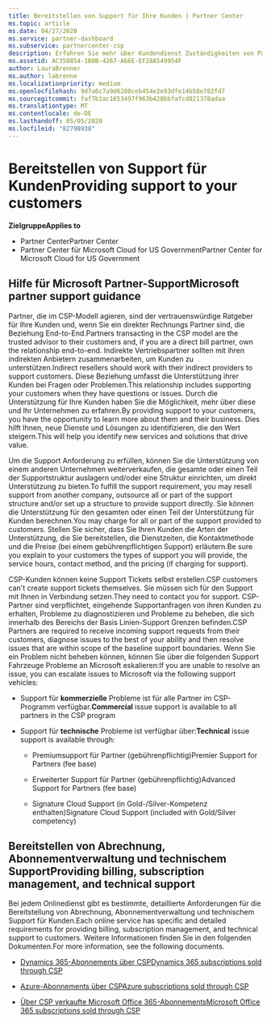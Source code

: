 ```yaml
---
title: Bereitstellen von Support für Ihre Kunden | Partner Center
ms.topic: article
ms.date: 04/27/2020
ms.service: partner-dashboard
ms.subservice: partnercenter-csp
description: Erfahren Sie mehr über Kundendienst Zuständigkeiten von Partnern im CSP-Programm.
ms.assetid: AC358854-1B0B-4267-A66E-EF28A549954F
author: LauraBrenner
ms.author: labrenne
ms.localizationpriority: medium
ms.openlocfilehash: 9d7a6c7a9d6280ceb454e2e93dfe14b58e782fd7
ms.sourcegitcommit: faf7b1ac1653497f963b428bbfafcd821378adaa
ms.translationtype: MT
ms.contentlocale: de-DE
ms.lasthandoff: 05/05/2020
ms.locfileid: "82798938"
---
```

# <a name="providing-support-to-your-customers"></a><span data-ttu-id="bf752-103">Bereitstellen von Support für Kunden</span><span class="sxs-lookup"><span data-stu-id="bf752-103">Providing support to your customers</span></span>

<span data-ttu-id="bf752-104">**Zielgruppe**</span><span class="sxs-lookup"><span data-stu-id="bf752-104">**Applies to**</span></span>

-  <span data-ttu-id="bf752-105">Partner Center</span><span class="sxs-lookup"><span data-stu-id="bf752-105">Partner Center</span></span>
-  <span data-ttu-id="bf752-106">Partner Center für Microsoft Cloud for US Government</span><span class="sxs-lookup"><span data-stu-id="bf752-106">Partner Center for Microsoft Cloud for US Government</span></span>


## <a name="microsoft-partner-support-guidance"></a><span data-ttu-id="bf752-107">Hilfe für Microsoft Partner-Support</span><span class="sxs-lookup"><span data-stu-id="bf752-107">Microsoft partner support guidance</span></span>

<span data-ttu-id="bf752-108">Partner, die im CSP-Modell agieren, sind der vertrauenswürdige Ratgeber für Ihre Kunden und, wenn Sie ein direkter Rechnungs Partner sind, die Beziehung End-to-End.</span><span class="sxs-lookup"><span data-stu-id="bf752-108">Partners transacting in the CSP model are the trusted advisor to their customers and, if you are a direct bill partner, own the relationship end-to-end.</span></span> <span data-ttu-id="bf752-109">Indirekte Vertriebspartner sollten mit ihren indirekten Anbietern zusammenarbeiten, um Kunden zu unterstützen.</span><span class="sxs-lookup"><span data-stu-id="bf752-109">Indirect resellers should work with their indirect providers to support customers.</span></span> <span data-ttu-id="bf752-110">Diese Beziehung umfasst die Unterstützung ihrer Kunden bei Fragen oder Problemen.</span><span class="sxs-lookup"><span data-stu-id="bf752-110">This relationship includes supporting your customers when they have questions or issues.</span></span> <span data-ttu-id="bf752-111">Durch die Unterstützung für Ihre Kunden haben Sie die Möglichkeit, mehr über diese und Ihr Unternehmen zu erfahren.</span><span class="sxs-lookup"><span data-stu-id="bf752-111">By providing support to your customers, you have the opportunity to learn more about them and their business.</span></span> <span data-ttu-id="bf752-112">Dies hilft Ihnen, neue Dienste und Lösungen zu identifizieren, die den Wert steigern.</span><span class="sxs-lookup"><span data-stu-id="bf752-112">This will help you identify new services and solutions that drive value.</span></span>

<span data-ttu-id="bf752-113">Um die Support Anforderung zu erfüllen, können Sie die Unterstützung von einem anderen Unternehmen weiterverkaufen, die gesamte oder einen Teil der Supportstruktur auslagern und/oder eine Struktur einrichten, um direkt Unterstützung zu bieten.</span><span class="sxs-lookup"><span data-stu-id="bf752-113">To fulfill the support requirement,  you may resell support from another company, outsource all or part of the support structure and/or set up a structure to provide support directly.</span></span> <span data-ttu-id="bf752-114">Sie können die Unterstützung für den gesamten oder einen Teil der Unterstützung für Kunden berechnen.</span><span class="sxs-lookup"><span data-stu-id="bf752-114">You may charge for all or part of the support provided to customers.</span></span> <span data-ttu-id="bf752-115">Stellen Sie sicher, dass Sie Ihren Kunden die Arten der Unterstützung, die Sie bereitstellen, die Dienstzeiten, die Kontaktmethode und die Preise (bei einem gebührenpflichtigen Support) erläutern.</span><span class="sxs-lookup"><span data-stu-id="bf752-115">Be sure you explain to your customers the types of support you will provide, the service hours, contact method, and the pricing (if charging for support).</span></span>

<span data-ttu-id="bf752-116">CSP-Kunden können keine Support Tickets selbst erstellen.</span><span class="sxs-lookup"><span data-stu-id="bf752-116">CSP customers can't create support tickets themselves.</span></span> <span data-ttu-id="bf752-117">Sie müssen sich für den Support mit Ihnen in Verbindung setzen.</span><span class="sxs-lookup"><span data-stu-id="bf752-117">They need to contact you for support.</span></span> <span data-ttu-id="bf752-118">CSP-Partner sind verpflichtet, eingehende Supportanfragen von ihren Kunden zu erhalten, Probleme zu diagnostizieren und Probleme zu beheben, die sich innerhalb des Bereichs der Basis Linien-Support Grenzen befinden.</span><span class="sxs-lookup"><span data-stu-id="bf752-118">CSP Partners are required to receive incoming support requests from their customers, diagnose issues to the best of your ability and then resolve issues that are within scope of the baseline support boundaries.</span></span> <span data-ttu-id="bf752-119">Wenn Sie ein Problem nicht beheben können, können Sie über die folgenden Support Fahrzeuge Probleme an Microsoft eskalieren:</span><span class="sxs-lookup"><span data-stu-id="bf752-119">If you are unable to resolve an issue, you can escalate issues to Microsoft via the following support vehicles:</span></span>

- <span data-ttu-id="bf752-120">Support für **kommerzielle** Probleme ist für alle Partner im CSP-Programm verfügbar.</span><span class="sxs-lookup"><span data-stu-id="bf752-120">**Commercial** issue support is available to all partners in the CSP program</span></span>

- <span data-ttu-id="bf752-121">Support für **technische** Probleme ist verfügbar über:</span><span class="sxs-lookup"><span data-stu-id="bf752-121">**Technical** issue support is available through:</span></span>

    - <span data-ttu-id="bf752-122">Premiumsupport für Partner (gebührenpflichtig)</span><span class="sxs-lookup"><span data-stu-id="bf752-122">Premier Support for Partners (fee base)</span></span>

    - <span data-ttu-id="bf752-123">Erweiterter Support für Partner (gebührenpflichtig)</span><span class="sxs-lookup"><span data-stu-id="bf752-123">Advanced Support for Partners (fee base)</span></span>

    - <span data-ttu-id="bf752-124">Signature Cloud Support (in Gold-/Silver-Kompetenz enthalten)</span><span class="sxs-lookup"><span data-stu-id="bf752-124">Signature Cloud Support (included with Gold/Silver competency)</span></span>

## <a name="providing-billing-subscription-management-and-technical-support"></a><span data-ttu-id="bf752-125">Bereitstellen von Abrechnung, Abonnementverwaltung und technischem Support</span><span class="sxs-lookup"><span data-stu-id="bf752-125">Providing billing, subscription management, and technical support</span></span> 

<span data-ttu-id="bf752-126">Bei jedem Onlinedienst gibt es bestimmte, detaillierte Anforderungen für die Bereitstellung von Abrechnung, Abonnementverwaltung und technischem Support für Kunden.</span><span class="sxs-lookup"><span data-stu-id="bf752-126">Each online service has specific and detailed requirements for providing billing, subscription management, and technical support to customers.</span></span> <span data-ttu-id="bf752-127">Weitere Informationen finden Sie in den folgenden Dokumenten.</span><span class="sxs-lookup"><span data-stu-id="bf752-127">For more information, see the following documents.</span></span>

- [<span data-ttu-id="bf752-128">Dynamics 365-Abonnements über CSP</span><span class="sxs-lookup"><span data-stu-id="bf752-128">Dynamics 365 subscriptions sold through CSP</span></span>](https://www.microsoftpartnercommunity.com/t5/CSP/Microsoft-Partner-Support-Guidance/m-p/5262#M30)

- [<span data-ttu-id="bf752-129">Azure-Abonnements über CSP</span><span class="sxs-lookup"><span data-stu-id="bf752-129">Azure subscriptions sold through CSP</span></span>](https://www.microsoftpartnercommunity.com/t5/CSP/Microsoft-Partner-Support-Guidance/m-p/5263#M31)

- [<span data-ttu-id="bf752-130">Über CSP verkaufte Microsoft Office 365-Abonnements</span><span class="sxs-lookup"><span data-stu-id="bf752-130">Microsoft Office 365 subscriptions sold through CSP</span></span>](https://www.microsoftpartnercommunity.com/t5/CSP/Microsoft-Partner-Support-Guidance/m-p/5264#M32)



 

 



